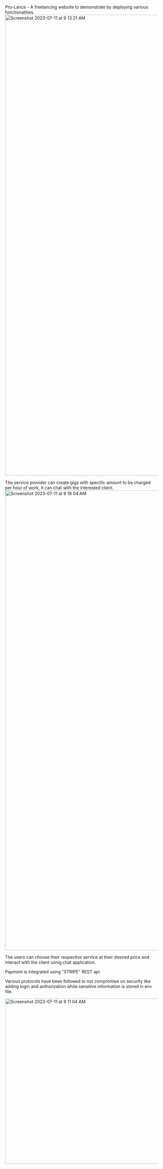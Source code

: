 Pro-Lance - A freelancing website to demonstrate by deploying various functionalities.
<img width="1512" alt="Screenshot 2023-07-11 at 9 13 21 AM" src="https://github.com/Yashstar123/ProLance-Project/assets/121666456/5a28b515-393e-4631-9a16-267bea52c6b4">









The service provider can create gigs with specific amount to be charged per hour of work, it can chat with the interested client.
<img width="1509" alt="Screenshot 2023-07-11 at 9 18 04 AM" src="https://github.com/Yashstar123/ProLance-Project/assets/121666456/5d6534e7-1a7a-4f28-96ea-274004c29ab3">







The users can choose their respective service at their desired price and interact with the client usnig chat application.

Payment is integrated using "STRIPE" REST api.

Various protocols have been followed to not compromise on security like adding login and authorization while sensitive information is stored in env file.

<img width="543" alt="Screenshot 2023-07-11 at 9 11 04 AM" src="https://github.com/Yashstar123/ProLance-Project/assets/121666456/bd44fb23-c441-42e0-b369-499d8778f0b4">
